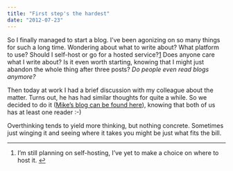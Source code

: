 ```yaml
---
title: "First step's the hardest"
date: "2012-07-23"
---
```


So I finally managed to start a blog. I’ve been agonizing on so many things for such a long time. Wondering about what to write about? What platform to use? Should I self-host or go for a hosted service?[1](p27839243950-1) Does anyone care what I write about? Is it even worth starting, knowing that I might just abandon the whole thing after three posts? _Do people even read blogs anymore?_

Then today at work I had a brief discussion with my colleague about the matter. Turns out, he has had similar thoughts for quite a while. So we decided to do it ([Mike’s blog can be found here](http://towardsawesome.tumblr.com/)), knowing that both of us has at least one reader :-)

Overthinking tends to yield more thinking, but nothing concrete. Sometimes just winging it and seeing where it takes you might be just what fits the bill.

---

1. I’m still planning on self-hosting, I’ve yet to make a choice on where to host it. [↩](p27839243950-1)
